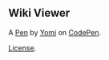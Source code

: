 Wiki Viewer
-----------


A [Pen](https://codepen.io/Joll59/pen/WpNzXw) by [Yomi](http://codepen.io/Joll59) on [CodePen](http://codepen.io/).

[License](https://codepen.io/Joll59/pen/WpNzXw/license).
